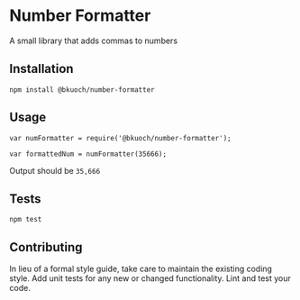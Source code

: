Number Formatter
=========

A small library that adds commas to numbers

## Installation

  `npm install @bkuoch/number-formatter`

## Usage

    var numFormatter = require('@bkuoch/number-formatter');

    var formattedNum = numFormatter(35666);
  
  
  Output should be `35,666`


## Tests

  `npm test`

## Contributing

In lieu of a formal style guide, take care to maintain the existing coding style. Add unit tests for any new or changed functionality. Lint and test your code.
